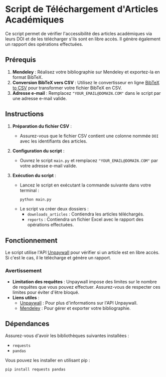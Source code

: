 # Script de Téléchargement d'Articles Académiques

Ce script permet de vérifier l'accessibilité des articles académiques via leurs DOI et de les télécharger s'ils sont en libre accès. Il génère également un rapport des opérations effectuées.

## Prérequis

1. **Mendeley** : Réalisez votre bibliographie sur Mendeley et exportez-la en format BibTeX.
2. **Conversion BibTeX vers CSV** : Utilisez le convertisseur en ligne [BibTeX to CSV](https://www.bibtex.com/c/bibtex-to-csv-converter/) pour transformer votre fichier BibTeX en CSV.
3. **Adresse e-mail** : Remplacez `"YOUR_EMAIL@DOMAIN.COM"` dans le script par une adresse e-mail valide.

## Instructions

1. **Préparation du fichier CSV** :
   - Assurez-vous que le fichier CSV contient une colonne nommée `DOI` avec les identifiants des articles.

2. **Configuration du script** :
   - Ouvrez le script `main.py` et remplacez `"YOUR_EMAIL@DOMAIN.COM"` par votre adresse e-mail valide.

3. **Exécution du script** :
   - Lancez le script en exécutant la commande suivante dans votre terminal :
     ```bash
     python main.py
     ```
   - Le script va créer deux dossiers :
     - `downloads_articles` : Contiendra les articles téléchargés.
     - `reports` : Contiendra un fichier Excel avec le rapport des opérations effectuées.

## Fonctionnement

Le script utilise l'API [Unpaywall](https://unpaywall.org/) pour vérifier si un article est en libre accès. Si c'est le cas, il le télécharge et génère un rapport.

### Avertissement

- **Limitation des requêtes** : Unpaywall impose des limites sur le nombre de requêtes que vous pouvez effectuer. Assurez-vous de respecter ces limites pour éviter d'être bloqué.
- **Liens utiles** :
  - [Unpaywall](https://unpaywall.org/) : Pour plus d'informations sur l'API Unpaywall.
  - [Mendeley](https://www.mendeley.com/) : Pour gérer et exporter votre bibliographie.

## Dépendances

Assurez-vous d'avoir les bibliothèques suivantes installées :
- `requests`
- `pandas`

Vous pouvez les installer en utilisant pip :
```bash
pip install requests pandas
